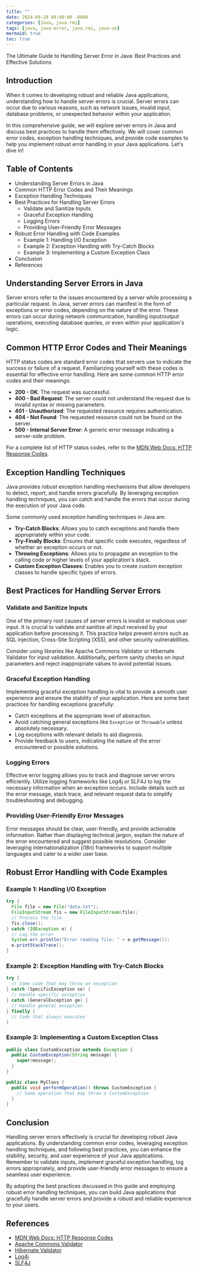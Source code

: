 ```yaml
---
title: ""
date: 2024-09-28 09:00:00 -0000
categories: [Java, java.rmi]
tags: [java, java-error, java.rmi, java-se]
mermaid: true
toc: true
---
```


The Ultimate Guide to Handling Server Error in Java: Best Practices and Effective Solutions

## Introduction
When it comes to developing robust and reliable Java applications, understanding how to handle server errors is crucial. Server errors can occur due to various reasons, such as network issues, invalid input, database problems, or unexpected behavior within your application.

In this comprehensive guide, we will explore server errors in Java and discuss best practices to handle them effectively. We will cover common error codes, exception handling techniques, and provide code examples to help you implement robust error handling in your Java applications. Let's dive in!

## Table of Contents
- Understanding Server Errors in Java
- Common HTTP Error Codes and Their Meanings
- Exception Handling Techniques
- Best Practices for Handling Server Errors
  - Validate and Sanitize Inputs
  - Graceful Exception Handling
  - Logging Errors
  - Providing User-Friendly Error Messages
- Robust Error Handling with Code Examples
  - Example 1: Handling I/O Exception
  - Example 2: Exception Handling with Try-Catch Blocks
  - Example 3: Implementing a Custom Exception Class
- Conclusion
- References

## Understanding Server Errors in Java
Server errors refer to the issues encountered by a server while processing a particular request. In Java, server errors can manifest in the form of exceptions or error codes, depending on the nature of the error. These errors can occur during network communication, handling input/output operations, executing database queries, or even within your application's logic.

## Common HTTP Error Codes and Their Meanings
HTTP status codes are standard error codes that servers use to indicate the success or failure of a request. Familiarizing yourself with these codes is essential for effective error handling. Here are some common HTTP error codes and their meanings:

- **200 - OK**: The request was successful.
- **400 - Bad Request**: The server could not understand the request due to invalid syntax or missing parameters.
- **401 - Unauthorized**: The requested resource requires authentication.
- **404 - Not Found**: The requested resource could not be found on the server.
- **500 - Internal Server Error**: A generic error message indicating a server-side problem.

For a complete list of HTTP status codes, refer to the [MDN Web Docs: HTTP Response Codes](https://developer.mozilla.org/en-US/docs/Web/HTTP/Status).

## Exception Handling Techniques
Java provides robust exception handling mechanisms that allow developers to detect, report, and handle errors gracefully. By leveraging exception handling techniques, you can catch and handle the errors that occur during the execution of your Java code.

Some commonly used exception handling techniques in Java are:
- **Try-Catch Blocks**: Allows you to catch exceptions and handle them appropriately within your code.
- **Try-Finally Blocks**: Ensures that specific code executes, regardless of whether an exception occurs or not.
- **Throwing Exceptions**: Allows you to propagate an exception to the calling code or higher levels of your application's stack.
- **Custom Exception Classes**: Enables you to create custom exception classes to handle specific types of errors.

## Best Practices for Handling Server Errors

### Validate and Sanitize Inputs
One of the primary root causes of server errors is invalid or malicious user input. It is crucial to validate and sanitize all input received by your application before processing it. This practice helps prevent errors such as SQL injection, Cross-Site Scripting (XSS), and other security vulnerabilities.

Consider using libraries like Apache Commons Validator or Hibernate Validator for input validation. Additionally, perform sanity checks on input parameters and reject inappropriate values to avoid potential issues.

### Graceful Exception Handling
Implementing graceful exception handling is vital to provide a smooth user experience and ensure the stability of your application. Here are some best practices for handling exceptions gracefully:
- Catch exceptions at the appropriate level of abstraction.
- Avoid catching general exceptions like `Exception` or `Throwable` unless absolutely necessary.
- Log exceptions with relevant details to aid diagnosis.
- Provide feedback to users, indicating the nature of the error encountered or possible solutions.

### Logging Errors
Effective error logging allows you to track and diagnose server errors efficiently. Utilize logging frameworks like Log4j or SLF4J to log the necessary information when an exception occurs. Include details such as the error message, stack trace, and relevant request data to simplify troubleshooting and debugging.

### Providing User-Friendly Error Messages
Error messages should be clear, user-friendly, and provide actionable information. Rather than displaying technical jargon, explain the nature of the error encountered and suggest possible resolutions. Consider leveraging internationalization (i18n) frameworks to support multiple languages and cater to a wider user base.

## Robust Error Handling with Code Examples

### Example 1: Handling I/O Exception

```java
try {
  File file = new File("data.txt");
  FileInputStream fis = new FileInputStream(file);
  // Process the file
  fis.close();
} catch (IOException e) {
  // Log the error
  System.err.println("Error reading file: " + e.getMessage());
  e.printStackTrace();
}
```

### Example 2: Exception Handling with Try-Catch Blocks

```java
try {
  // Some code that may throw an exception
} catch (SpecificException se) {
  // Handle specific exception
} catch (GeneralException ge) {
  // Handle general exception
} finally {
  // Code that always executes
}
```

### Example 3: Implementing a Custom Exception Class

```java
public class CustomException extends Exception {
  public CustomException(String message) {
    super(message);
  }
}

public class MyClass {
  public void performOperation() throws CustomException {
    // Some operation that may throw a CustomException
  }
}
```

## Conclusion
Handling server errors effectively is crucial for developing robust Java applications. By understanding common error codes, leveraging exception handling techniques, and following best practices, you can enhance the stability, security, and user experience of your Java applications. Remember to validate inputs, implement graceful exception handling, log errors appropriately, and provide user-friendly error messages to ensure a seamless user experience.

By adopting the best practices discussed in this guide and employing robust error handling techniques, you can build Java applications that gracefully handle server errors and provide a robust and reliable experience to your users.

## References
- [MDN Web Docs: HTTP Response Codes](https://developer.mozilla.org/en-US/docs/Web/HTTP/Status)
- [Apache Commons Validator](https://commons.apache.org/proper/commons-validator/)
- [Hibernate Validator](https://hibernate.org/validator/)
- [Log4j](https://logging.apache.org/log4j/)
- [SLF4J](http://www.slf4j.org/)
